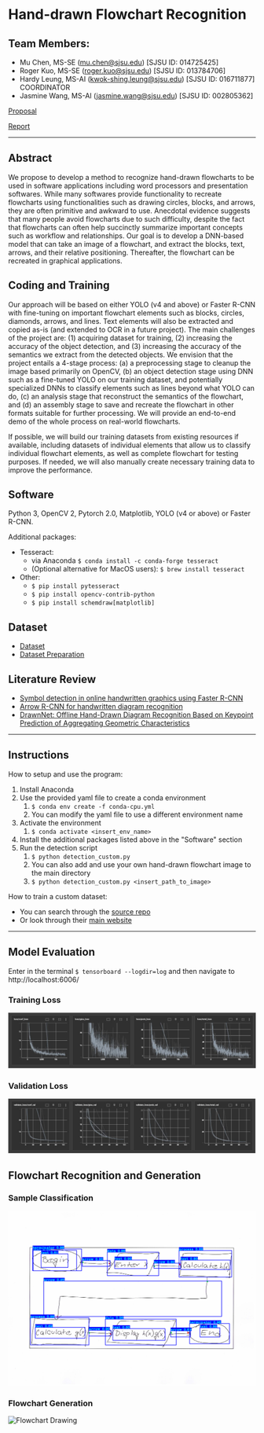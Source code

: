 # Hand-drawn Flowchart Recognition
## Team Members:
- Mu Chen, MS-SE (mu.chen@sjsu.edu) [SJSU ID: 014725425]
- Roger Kuo, MS-SE (roger.kuo@sjsu.edu) [SJSU ID: 013784706]
- Hardy Leung, MS-AI (kwok-shing.leung@sjsu.edu) [SJSU ID: 016711877] COORDINATOR
- Jasmine Wang, MS-AI (jasmine.wang@sjsu.edu) [SJSU ID: 002805362]

[Proposal](https://docs.google.com/document/d/1min_aHQF5sf6_ieqOGGpwV4Use2VStQybVCBv5W3MO8/edit?usp=sharing)

[Report](./report/report.pdf)

---

## Abstract
We propose to develop a method to recognize hand-drawn flowcharts to be used in software applications including word processors and presentation softwares. While many softwares provide functionality to recreate flowcharts using functionalities such as drawing circles, blocks, and arrows, they are often primitive and awkward to use. Anecdotal evidence suggests that many people avoid flowcharts due to such difficulty, despite the fact that flowcharts can often help succinctly summarize important concepts such as workflow and relationships. Our goal is to develop a DNN-based model that can take an image of a flowchart, and extract the blocks, text, arrows, and their relative positioning. Thereafter, the flowchart can be recreated in graphical applications.

## Coding and Training
Our approach will be based on either YOLO (v4 and above) or Faster R-CNN with fine-tuning on important flowchart elements such as blocks, circles, diamonds, arrows, and lines. Text elements will also be extracted and copied as-is (and extended to OCR in a future project). The main challenges of the project are: (1) acquiring dataset for training, (2) increasing the accuracy of the object detection, and (3) increasing the accuracy of the semantics we extract from the detected objects. We envision that the project entails a 4-stage process: (a) a preprocessing stage to cleanup the image based primarily on OpenCV, (b) an object detection stage using DNN such as a fine-tuned YOLO on our training dataset, and potentially specialized DNNs to classify elements such as lines beyond what YOLO can do, (c) an analysis stage that reconstruct the semantics of the flowchart, and (d) an assembly stage to save and recreate the flowchart in other formats suitable for further processing. We will provide an end-to-end demo of the whole process on real-world flowcharts.

If possible, we will build our training datasets from existing resources if available, including datasets of individual elements that allow us to classify individual flowchart elements, as well as complete flowchart for testing purposes. If needed, we will also manually create necessary training data to improve the performance.

## Software
Python 3, OpenCV 2, Pytorch 2.0, Matplotlib, YOLO (v4 or above) or Faster R-CNN.

Additional packages:
- Tesseract:
    - via Anaconda ```$ conda install -c conda-forge tesseract```
    - (Optional alternative for MacOS users): ```$ brew install tesseract```
- Other:
    - ```$ pip install pytesseract```
    - ```$ pip install opencv-contrib-python```
    - ```$ pip install schemdraw[matplotlib]```

## Dataset

- [Dataset](https://cmp.felk.cvut.cz/~breslmar/flowcharts_offline/)
- [Dataset Preparation](https://docs.google.com/document/d/1iY2F0LpL9rOEVAxZMaGc8gkD9l-GDl9_IjW8bnVCrqw/edit?usp=sharing)

## Literature Review

- [Symbol detection in online handwritten graphics using Faster R-CNN](https://arxiv.org/pdf/1712.04833.pdf)
- [Arrow R-CNN for handwritten diagram recognition](https://www.researchgate.net/publication/348974392_Arrow_R-CNN_for_handwritten_diagram_recognition)
- [DrawnNet: Offline Hand-Drawn Diagram Recognition Based on Keypoint Prediction of Aggregating Geometric Characteristics](https://www.ncbi.nlm.nih.gov/pmc/articles/PMC8947756/pdf/entropy-24-00425.pdf)

---
## Instructions

How to setup and use the program:
1. Install Anaconda
2. Use the provided yaml file to create a conda environment 
    1. ```$ conda env create -f conda-cpu.yml```
    2. You can modify the yaml file to use a different environment name
3. Activate the environment 
    1. ```$ conda activate <insert_env_name>```
5. Install the additional packages listed above in the "Software" section
6. Run the detection script 
    1. ```$ python detection_custom.py```
    2. You can also add and use your own hand-drawn flowchart image to the main directory
    3. ```$ python detection_custom.py <insert_path_to_image>```

How to train a custom dataset:
- You can search through the [source repo](https://github.com/pythonlessons/TensorFlow-2.x-YOLOv3)
- Or look through their [main website](https://pylessons.com/)

---
## Model Evaluation

Enter in the terminal ```$ tensorboard --logdir=log``` and then navigate to http://localhost:6006/
### Training Loss
![Training Loss](./images/train.JPG)

### Validation Loss
![Validation Loss](./images/val.JPG)

## Flowchart Recognition and Generation

### Sample Classification
![Sample Classification](./images/sample.png)

### Flowchart Generation
![Flowchart Drawing](./images/fc_drawing.png)
